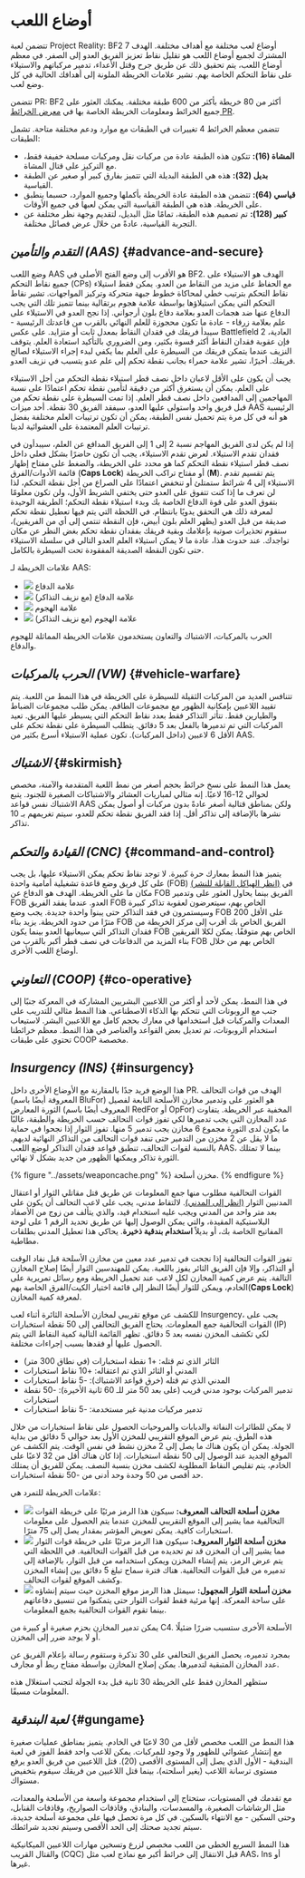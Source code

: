 # أوضاع اللعب

تتضمن لعبة Project Reality: BF2 7 أوضاع لعب مختلفة مع أهداف مختلفة. الهدف المشترك لجميع أوضاع اللعب هو تقليل نقاط تعزيز الفريق العدو إلى الصفر. في معظم أوضاع اللعب، يتم تحقيق ذلك عن طريق جرح وقتل الأعداء، تدمير مركباتهم والاستيلاء على نقاط التحكم الخاصة بهم. تشير علامات الخريطة الملونة إلى أهدافك الحالية في كل وضع لعب.

تتضمن PR: BF2 أكثر من 80 خريطة بأكثر من 600 طبقة مختلفة. يمكنك العثور على جميع الخرائط ومعلومات الخريطة الخاصة بها في [معرض الخرائط PR](http://www.realitymod.com/mapgallery/).

تتضمن معظم الخرائط 4 تغييرات في الطبقات مع موارد ودعم مختلفة متاحة. تشمل الطبقات:

- **المشاة (16):** تتكون هذه الطبقة عادة من مركبات نقل ومركبات مسلحة خفيفة فقط، مع التركيز على قتال المشاة.
- **بديل (32):** هذه هي الطبقة البديلة التي تتميز بفارق كبير أو صغير عن الطبقة القياسية.
- **قياسي (64):** تتضمن هذه الطبقة عادة الخريطة بأكملها وجميع الموارد، حسبما ينطبق على الخريطة. هذه هي الطبقة القياسية التي يمكن لعبها في جميع الأوقات.
- **كبير (128):** تم تصميم هذه الطبقة، تمامًا مثل البديل، لتقديم وجهة نظر مختلفة عن التجربة القياسية، عادةً من خلال عرض فصائل مختلفة.

## _التقدم والتأمين (AAS)_ {#advance-and-secure}

وضع اللعب AAS هو الأقرب إلى وضع الفتح الأصلي في BF2. الهدف هو الاستيلاء على جميع نقاط التحكم (CPs) مع الحفاظ على مزيد من النقاط من العدو. يمكن فقط استيلاء نقاط التحكم بترتيب خطي لمحاكاة خطوط جبهة متحركة وتركيز المواجهات. تشير نقاط التحكم التي يمكن استيلاؤها بواسطة علامة هجوم برتقالية بينما تتميز تلك التي يجب الدفاع عنها ضد هجمات العدو بعلامة دفاع بلون أرجواني. إذا نجح العدو في الاستيلاء على علم بعلامة زرقاء - عادة ما تكون محجوزة للعلم النهائي بالقرب من قاعدتك الرئيسية - سيبدأ فريقك في فقدان النقاط بمعدل ثابت أو متزايد. على عكس Battlefield 2 العادية، فإن عقوبة فقدان النقاط أكثر قسوة بكثير، ومن الضروري بالتأكيد استعادة العلم. يتوقف النزيف عندما يتمكن فريقك من السيطرة على العلم بما يكفي لبدء إجراء الاستيلاء لصالح فريقك. أخيرًا، تشير علامة حمراء بجانب نقطة تحكم إلى علم عدو يتسبب في نزيف العدو.

يجب أن يكون على الأقل لاعبان داخل نصف قطر استيلاء نقطة التحكم من أجل الاستيلاء على العلم. يمكن أن يستغرق أكثر من دقيقة لتأمين نقطة تحكم اعتمادًا على نسبة المهاجمين إلى المدافعين داخل نصف قطر العلم. إذا تمت السيطرة على نقطة تحكم من قبل فريق واحد واستولى عليها العدو، سيفقد الفريق 30 نقطة. أحد ميزات AAS الرئيسية هو أنه في كل مرة يتم تحميل نفس الطبقة، يمكن أن تكون ترتيبات العلم مختلفة بفضل ترتيبات العلم المعتمدة على العشوائية لدينا.

إذا لم يكن لدى الفريق المهاجم نسبة 2 إلى 1 إلى الفريق المدافع عن العلم، سيبدأون في فقدان تقدم الاستيلاء. لعرض تقدم الاستيلاء، يجب أن تكون حاضرًا بشكل فعلي داخل نصف قطر استيلاء نقطة التحكم كما هو محدد على الخريطة، والضغط على مفتاح إظهار قائمة الأدوات/الفرق (**Caps Lock**) أو مفتاح تراكب الخريطة (**M**). يتم تقسيم تقدم الاستيلاء إلى 4 شرائط ستمتلئ أو تنخفض اعتمادًا على الصراع من أجل نقطة التحكم، لذا لن تعرف ما إذا كنت تتفوق على العدو حتى يختفي الشريط الأول، ولن تكون معلومًا بتفوق العدو على قوة الدفاع الخاصة بك وبدء استيلاء نقطة التحكم؛ الطريقة الوحيدة لمعرفة ذلك هي التحقق يدويًا بانتظام. في اللحظة التي يتم فيها تعطيل نقطة تحكم صديقة من قبل العدو (يظهر العلم بلون أبيض، فإن النقطة تنتمي إلى أي من الفريقين)، ستقوم تحذيرات صوتية بإعلامك وبقية فريقك بفقدان نقطة تحكم بغض النظر عن مكان تواجدك. عند حدوث هذا، عادة ما لا يمكن استيلاء العلم العدو التالي في سلسلة الاستيلاء حتى تكون النقطة الصديقة المفقودة تحت السيطرة بالكامل.

علامات الخريطة لـ AAS:

* ![](../assets/defend.png) علامة الدفاع
* ![](../assets/defend%20bleed.png) علامة الدفاع (مع نزيف التذاكر)
* ![](../assets/attack_bleed.png) علامة الهجوم
* ![](../assets/attack.png) علامة الهجوم (مع نزيف التذاكر)

الحرب بالمركبات، الاشتباك والتعاون يستخدمون علامات الخريطة المماثلة للهجوم والدفاع.

## _الحرب بالمركبات \(VW\)_ {#vehicle-warfare}

تتنافس العديد من المركبات الثقيلة للسيطرة على الخريطة في هذا النمط من اللعبة. يتم تقييد اللاعبين بإمكانية الظهور مع مجموعات الطاقم. يمكن طلب مجموعات الضباط والطيارين فقط. تتأثر التذاكر فقط بعدد نقاط التحكم التي يسيطر عليها الفريق. تعيد المركبات التي تم تدميرها بالفعل بعد 5 دقائق. يتطلب السيطرة على نقطة تحكم على الأقل 6 لاعبين \(داخل المركبات\). تكون عملية الاستيلاء أسرع بكثير من AAS.

## _الاشتباك_ {#skirmish}

يعمل هذا النمط على نسخ خرائط بحجم أصغر من نمط اللعبة المتقدمة والآمنة، مخصص لحوالي 12-16 لاعبًا. إنه مثالي لمباريات العشائر والاشتباكات الصغيرة للجنود. يتبع الاشتباك نفس قواعد AAS ولكن بمناطق قتالية أصغر عادةً بدون مركبات أو أصول يمكن نشرها بالإضافة إلى تذاكر أقل. إذا فقد الفريق نقطة تحكم للعدو، سيتم تغريمهم بـ 10 تذاكر.

## _القيادة والتحكم \(CNC\)_ {#command-and-control}

يتميز هذا النمط بمعارك حرة كبيرة. لا توجد نقاط تحكم يمكن الاستيلاء عليها، بل يجب على كل فريق وضع قاعدة تشغيلية أمامية واحدة \(FOB\) [\(انظر الهياكل القابلة للنشر\)](the_squad_leader.md#deployable-structures) في مكان ما على الخريطة. الهدف هو الدفاع عن FOB الفريق بينما يحاول العثور على وتدمير FOB العدو. عندما يفقد الفريق FOB الخاص بهم، سيتعرضون لعقوبة تذاكر كبيرة وسيستمرون في فقد التذاكر حتى يبنوا واحدة جديدة. يجب وضع FOB على الأقل 200 مترًا من حدود الخريطة. يزيد بناء FOB الفريق الخاص بك أقرب إلى مركز الخريطة من فقدان التذاكر التي سيعانيها العدو بينما يكون FOB الخاص بهم متوقفًا. يمكن لكلا الفريقين بناء المزيد من الدفاعات في نصف قطر أكبر بالقرب من FOB الخاص بهم من خلال أوضاع اللعب الأخرى.

## _التعاوني \(COOP\)_ {#co-operative}

في هذا النمط، يمكن لأحد أو أكثر من اللاعبين البشريين المشاركة في المعركة جنبًا إلى جنب مع الروبوتات التي تتحكم بها الذكاء الاصطناعي. هذا النمط مثالي للتدريب على المعدات والمركبات قبل استخدامها في معارك بحجم كامل مع اللاعبين البشر. لاستيعاب استخدام الروبوتات، تم تعديل بعض القواعد والعناصر في هذا النمط. معظم خرائطنا تحتوي على طبقات COOP مخصصة.

## _Insurgency \(INS\)_ {#insurgency}

هذا الوضع فريد جدًا بالمقارنة مع الأوضاع الأخرى داخل PR. الهدف من قوات التحالف (المعروفة أيضًا باسم BluFor) هو العثور على وتدمير مخازن الأسلحة التابعة لفصيل الثورة المعارض (المعروف أيضًا باسم RedFor أو OpFor) المخفية عبر الخريطة. يتفاوت عدد المخازن التي يجب تدميرها لكي تفوز قوات التحالف حسب الخريطة والطبقة، غالبًا ما يكون لدى الثورة مجموع 6 مخازن يجب تدمير 5 منها. تفوز الثوار إذا نجحوا في حماية ما لا يقل عن 2 مخزن من التدمير حتى تنفد قوات التحالف من التذاكر النهائية لديهم. بالنسبة لقوات التحالف، تنطبق قواعد فقدان التذاكر لوضع اللعب AAS، بينما لا تمتلك الثورة تذاكر ويمكنها الظهور من جديد بشكل لا نهائي.

{% figure "../assets/weaponcache.png" %}
مخزن أسلحة.
{% endfigure %}

القوات التحالفية مطلوب منها جمع المعلومات عن طريق قتل مقاتلي الثوار أو اعتقال المدنيين الثوار [\(انظر إلى المدني\)](the_civilian.md). لالتقاط مدني، يجب على لاعب التحالف أن يكون على بعد متر واحد من المدني ويجب عليه استخدام قيد، والذي يتألف من زوج من الأصفاد البلاستيكية المقيدة، والتي يمكن الوصول إليها عن طريق تحديد الرقم 1 على لوحة المفاتيح الخاصة بك، أو بديلاً **استخدام بندقية ذخيرة**. يحاكي هذا تعطيل المدني بطلقات مطاطية.

تفوز القوات التحالفية إذا نجحت في تدمير عدد معين من مخازن الأسلحة قبل نفاد الوقت أو التذاكر، وإلا فإن الفريق الثائر يفوز باللعبة. يمكن للمهندسين الثوار أيضًا إصلاح المخازن التالفة. يتم عرض كمية المخازن لكل لاعب عند تحميل الخريطة ومع رسائل تمريرية على الخادم، ويمكن للثوار أيضًا النظر إلى قائمة اختيار الكيت/الفرق الخاصة بهم\(**Caps Lock**\) لمعرفة كمية المخازن.

للكشف عن موقع تقريبي لمخازن الأسلحة الثائرة أثناء لعب Insurgency، يجب على القوات التحالفية جمع المعلومات. يحتاج الفريق التحالفي إلى 50 نقطة استخبارات \(IP\) لكي تكشف المخزن نفسه بعد 5 دقائق. تظهر القائمة التالية كمية النقاط التي يتم الحصول عليها أو فقدها بسبب إجراءات مختلفة.

* الثائر الذي تم قتله: +1 نقطة استخبارات \(في نطاق 300 متر\)
* المدني أو الثائر الذي تم اعتقاله: +10 نقاط استخبارات
* المدني الذي تم قتله \(خرق قواعد الاشتباك\): -5 نقاط استخبارات
* تدمير المركبات بوجود مدني قريب \(على بعد 50 متر للـ 60 ثانية الأخيرة\): -50 نقطة استخبارات
* تدمير مركبات مدنية غير مستخدمة: -5 نقاط استخبارات

لا يمكن للطائرات النفاثة والدبابات والمروحيات الحصول على نقاط استخبارات من خلال هذه الطرق. يتم عرض الموقع التقريبي للمخزن الأول بعد حوالي 5 دقائق من بداية الجولة. يمكن أن يكون هناك ما يصل إلى 2 مخزن نشط في نفس الوقت. يتم الكشف عن الموقع الجديد عند الوصول إلى 50 نقطة استخبارات. إذا كان هناك أقل من 32 لاعبًا على الخادم، يتم تقليص النقاط المطلوبة لكشف مخزن بنسبة النصف. يمكن للفريق أن يمتلك حد أقصى من 50 وحدة وحد أدنى من -50 نقطة استخبارات.

علامات الخريطة للتمرد هي:

* ![](../assets/cache.png) **مخزن أسلحة التحالف المعروف:** سيكون هذا الرمز مرئيًا على خريطة القوات التحالفية مما يشير إلى الموقع التقريبي للمخزن عندما يتم الحصول على معلومات استخبارات كافية. يمكن تعويض المؤشر بمقدار يصل إلى 75 مترًا.
* ![](../assets/unknown%20weapon%20cache.png) **مخزن أسلحة الثوار المعروف:** سيكون هذا الرمز مرئيًا على خريطة قوات الثوار مما يشير إلى أن المخزن قد تم تحديده من قبل القوات التحالفية. في اللحظة التي يتم عرض الرمز، يتم إنشاء المخزن ويمكن استخدامه من قبل الثوار، بالإضافة إلى تدميره من قبل القوات التحالفية. هناك فترة سماح تبلغ 5 دقائق بين إنشاء المخزن وكشف الموقع لقوات التحالف.
* ![](../assets/unknown%20cache.png) **مخزن أسلحة الثوار المجهول:** سيمثل هذا الرمز موقع المخزن حيث سيتم إنشاؤه على ساحة المعركة. إنها مرئية فقط لقوات الثوار حتى يتمكنوا من تنسيق دفاعاتهم بينما تقوم القوات التحالفية بجمع المعلومات.

يمكن تدمير المخازن بحزم صغيرة أو كبيرة من C4. الأسلحة الأخرى ستسبب ضررًا ضئيلًا أو لا يوجد ضرر إلى المخزن.

بمجرد تدميره، يحصل الفريق التحالفي على 30 تذكرة وستقوم رسالة بإعلام الفريق عن عدد المخازن المتبقية لتدميرها. يمكن إصلاح المخازن بواسطة مفتاح ربط أو مجارف.

ستظهر المخازن فقط على الخريطة 30 ثانية قبل بدء الجولة لتجنب استغلال هذه المعلومات مسبقًا.

## _لعبة البندقية_ {#gungame}
هذا النمط من اللعب مخصص لأقل من 30 لاعبًا في الخادم. يتميز بمناطق عمليات صغيرة مع إنتشار عشوائي للظهور ولا وجود للمركبات. يمكن للاعب واحد فقط الفوز في لعبة البندقية - الأول الذي يصل إلى المستوى الأقصى (20). قتل اللاعبين من فريق العدو يرفع مستوى ترسانة اللاعب (يغير أسلحته)، بينما قتل اللاعبين من فريقك سيقوم بتخفيض مستواك.

مع تقدمك في المستويات، ستحتاج إلى استخدام مجموعة واسعة من الأسلحة والمعدات، مثل الرشاشات الصغيرة، والمسدسات، والبنادق، وقاذفات الصواريخ، وقاذفات القنابل، وحتى السكين - مع الانتهاء بالسكين. في كل مرة تحصل فيها على مجموعة أسلحة جديدة، سيتم تجديد صحتك إلى الحد الأقصى وسيتم تجديد شرائطك.

هذا النمط السريع الخطى من اللعب مخصص لزرع وتسخين مهارات اللاعبين الميكانيكية والقتال القريب (CQC) قبل الانتقال إلى خرائط أكبر مع نماذج لعب مثل AAS، Ins أو غيرها.

